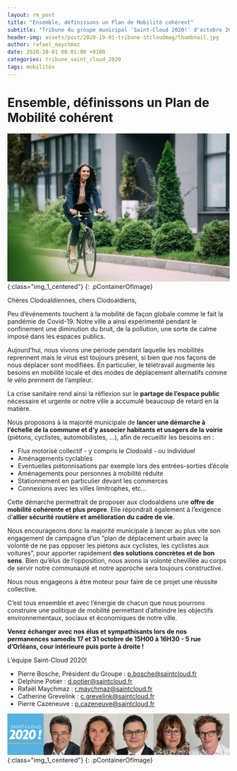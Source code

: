 ```yaml
---
layout: rm_post
title: "Ensemble, définissons un Plan de Mobilité cohérent"
subtitle: "Tribune du groupe municipal 'Saint-Cloud 2020!' d'octobre 2020"
header-img: assets/post/2020-10-01-tribune-stcloudmag/thumbnail.jpg
author: rafael_maychmaz
date: 2020-10-01 00:01:00 +0100
categories: tribune_saint_cloud_2020 
tags: mobilités
---
```


# Ensemble, définissons un Plan de Mobilité cohérent

![texte alternatif à l'image](/assets/post/2020-10-01-tribune-stcloudmag/thumbnail.jpg "Description de l info-bulle image"){:class="img_1_centered"}
{: .pContainerOfImage}

Chères Clodoaldiennes, chers Clodoaldiens,

Peu d’événements touchent à la mobilité de façon globale comme le fait la pandémie de Covid-19. Notre ville a ainsi expérimenté pendant le confinement une diminution du bruit, de la pollution, une sorte de calme imposé dans les espaces publics.

Aujourd’hui, nous vivons une période pendant laquelle les mobilités reprennent mais le virus est toujours présent, si bien que nos façons de nous déplacer sont modifiées. En particulier, le télétravail augmente les besoins en mobilité locale et des modes de déplacement alternatifs comme le vélo prennent de l’ampleur.

La crise sanitaire rend ainsi la réflexion sur le **partage de l’espace public** nécessaire et urgente or notre ville a accumulé beaucoup de retard en la matière.

Nous proposons à la majorité municipale de **lancer une démarche à l’échelle de la commune et d’y associer habitants et usagers de la voirie** (piétons, cyclistes, automobilistes, …), afin de recueillir les besoins en :
- Flux motorisé collectif - y compris le Clodoald - ou individuel
- Aménagements cyclables
- Eventuelles piétonnisations par exemple lors des entrées-sorties d’école
- Aménagements pour personnes à mobilité réduite
- Stationnement en particulier devant les commerces
- Connexions avec les villes limitrophes, etc…

Cette démarche permettrait de proposer aux clodoaldiens une **offre de mobilité cohérente et plus propre**. Elle répondrait également à l’exigence d’**allier sécurité routière et amélioration du cadre de vie**.

Nous encourageons donc la majorité municipale à lancer au plus vite son engagement de campagne d’un “plan de déplacement urbain avec la volonté de ne pas opposer les piétons aux cyclistes, les cyclistes aux voitures”, pour apporter rapidement **des solutions concrètes et de bon sens**. Bien qu’élus de l’opposition, nous avons la volonté chevillée au corps de servir notre communauté et notre approche sera toujours constructive.

Nous nous engageons à être moteur pour faire de ce projet une réussite collective.

C’est tous ensemble et avec l’énergie de chacun que nous pourrons construire une politique de mobilité permettant d’atteindre les objectifs environnementaux, sociaux et économiques de notre ville.

**Venez échanger avec nos élus et sympathisants lors de nos permanences samedis 17 et 31 octobre de 15H00 à 16H30 - 5 rue d’Orléans, cour intérieure puis porte à droite !**

L’équipe Saint-Cloud 2020!
- Pierre Bosche, Président du Groupe :
p.bosche@saintcloud.fr
- Delphine Potier : d.potier@saintcloud.fr
- Rafaël Maychmaz : r.maychmaz@saintcloud.fr
- Catherine Grevelink : c.grevelink@saintcloud.fr
- Pierre Cazeneuve : p.cazeneuve@saintcloud.fr

![texte alternatif à l'image](/assets/post/2020-03-15-elections-municipales-2020/2020-03-15_photo_des_elus.png "Description de l info-bulle image"){:class="img_1_centered"}
{: .pContainerOfImage}


